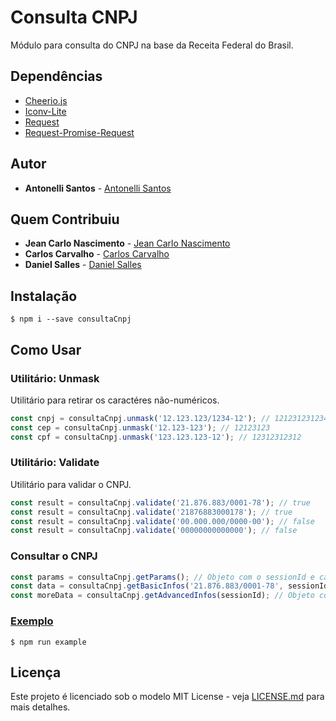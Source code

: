 # Consulta CNPJ

Módulo para consulta do CNPJ na base da Receita Federal do Brasil.

## Dependências

* [Cheerio.js](https://cheerio.js.org/)
* [Iconv-Lite](https://github.com/ashtuchkin/iconv-lite)
* [Request](https://github.com/request/request)
* [Request-Promise-Request](https://github.com/request/request-promise-native)

## Autor

* **Antonelli Santos** - [Antonelli Santos](https://github.com/antonellisantos)

## Quem Contribuiu

* **Jean Carlo Nascimento** - [Jean Carlo Nascimento](https://github.com/suissa)
* **Carlos Carvalho** - [Carlos Carvalho](https://github.com/josecarlosweb)
* **Daniel Salles** - [Daniel Salles](https://github.com/danielsalles)

## Instalação

    $ npm i --save consultaCnpj

## Como Usar

### Utilitário: Unmask

Utilitário para retirar os caractéres não-numéricos.

```js
const cnpj = consultaCnpj.unmask('12.123.123/1234-12'); // 12123123123412
const cep = consultaCnpj.unmask('12.123-123'); // 12123123
const cpf = consultaCnpj.unmask('123.123.123-12'); // 12312312312
```

### Utilitário: Validate

Utilitário para validar o CNPJ.

```js
const result = consultaCnpj.validate('21.876.883/0001-78'); // true
const result = consultaCnpj.validate('21876883000178'); // true
const result = consultaCnpj.validate('00.000.000/0000-00'); // false
const result = consultaCnpj.validate('00000000000000'); // false
```

### Consultar o CNPJ

```js
const params = consultaCnpj.getParams(); // Objeto com o sessionId e captcha (em base64) ou erro.
const data = consultaCnpj.getBasicInfos('21.876.883/0001-78', sessionId, 'solvedCaptcha'); // Objeto com as informações do CNPJ ou erro.
const moreData = consultaCnpj.getAdvancedInfos(sessionId); // Objeto com as informações de QSA e Capital social ou erro.
```

### [Exemplo](https://github.com/antonellisantos/consultaCnpj/tree/master/example)

    $ npm run example

## Licença

Este projeto é licenciado sob o modelo MIT License - veja [LICENSE.md](LICENSE.md) para mais detalhes.

